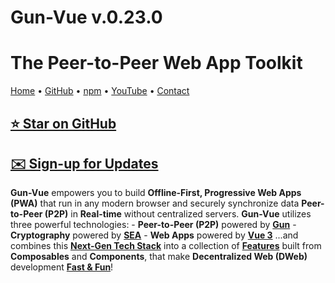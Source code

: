 # Gun-Vue v.0.23.0

# The Peer-to-Peer Web App Toolkit

[Home](https://gun-vue.js.org) • [GitHub](https://github.com/DeFUCC/gun-vue/) • [npm](https://npmjs.com/org/gun-vue) • [YouTube](https://www.youtube.com/playlist?list=PLncuCCb2zjt6wmlSNLiK1lZl150qX-rAw) • [Contact](https://forms.gle/4oBqAE7xNDaCvFSY8)

## [**⭐️ Star on GitHub**](https://github.com/DeFUCC/gun-vue)

## [**✉️ Sign-up for Updates**](https://forms.gle/4oBqAE7xNDaCvFSY8)

**Gun-Vue** empowers you to build **Offline-First, Progressive Web Apps (PWA)** that run in any modern browser and securely synchronize data **Peer-to-Peer (P2P)** in **Real-time** without centralized servers. **Gun-Vue** utilizes three powerful technologies: - **Peer-to-Peer (P2P)** powered by [**Gun**](https://gun.eco) - **Cryptography** powered by [**SEA**](https://gun.eco/docs/SEA) - **Web Apps** powered by [**Vue 3**](https://vuejs.org) ...and combines this [**Next-Gen Tech Stack**](https://gun-vue.js.org/basics/what-is.html) into a collection of [**Features**](#features) built from **Composables** and **Components**, that make **Decentralized Web (DWeb)** development [**Fast & Fun**](https://gun-vue.js.org/tutorials/getting-started.html)!
